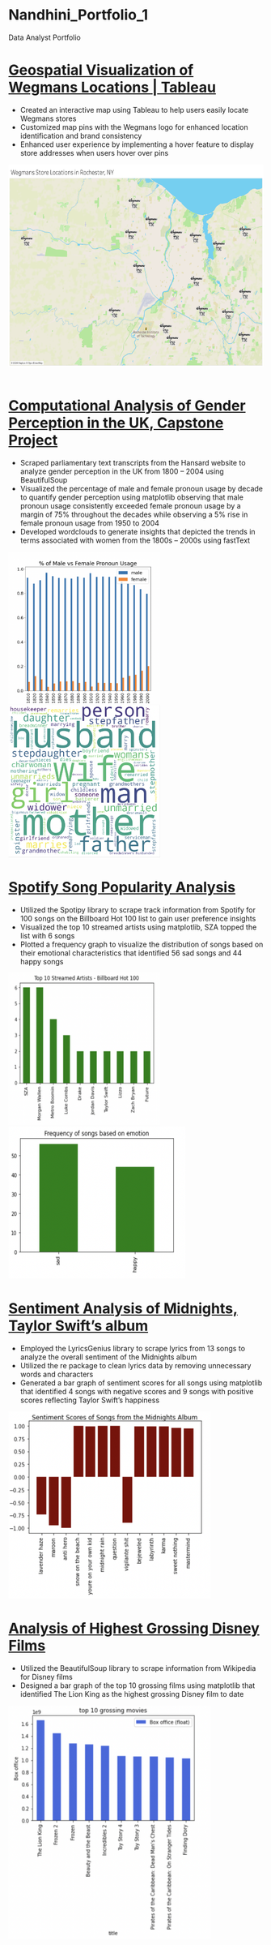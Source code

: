 # Nandhini_Portfolio_1
Data Analyst Portfolio

# [Geospatial Visualization of Wegmans Locations | Tableau](https://public.tableau.com/app/profile/nandhini.lakshman/viz/WegmansMapRochesterNY/Sheet1)

- Created an interactive map using Tableau to help users easily locate Wegmans stores 
- Customized map pins with the Wegmans logo for enhanced location identification and brand consistency
- Enhanced user experience by implementing a hover feature to display store addresses when users hover over pins

<img src="images/Wegmansmap.png" width="600" height="400">&nbsp;&nbsp;&nbsp;

# [Computational Analysis of Gender Perception in the UK, Capstone Project](https://github.com/niranjanadeshpande/hansardscraping)

- Scraped parliamentary text transcripts from the Hansard website to analyze gender perception in the UK from 1800 – 2004 using BeautifulSoup
- Visualized the percentage of male and female pronoun usage by decade to quantify gender perception using matplotlib observing that male pronoun usage consistently exceeded female pronoun usage by a margin of 75% throughout the decades while observing a 5% rise in female pronoun usage from 1950 to 2004
- Developed wordclouds to generate insights that depicted the trends in terms associated with women from the 1800s – 2000s using fastText

<img src="images/Screen%20Shot%202023-10-17%20at%209.47.22%20PM.png" width="300" height="300">&nbsp;&nbsp;&nbsp;
<img src="images/Screen%20Shot%202023-10-17%20at%2010.15.17%20PM.png" width="300" height="300">&nbsp;&nbsp;&nbsp;

# [Spotify Song Popularity Analysis](https://github.com/nandhinishankarl/Nandhini_Portfolio/blob/main/Spotify_Billboard_Hot_100.ipynb)

- Utilized the Spotipy library to scrape track information from Spotify for 100 songs on the Billboard Hot 100 list to gain user preference insights
- Visualized the top 10 streamed artists using matplotlib, SZA topped the list with 6 songs
- Plotted a frequency graph to visualize the distribution of songs based on their emotional characteristics that identified 56 sad songs and 44 happy songs

<img src= "images/Screen%20Shot%202023-10-17%20at%2010.20.54%20PM.png" width="300" height="300">&nbsp;&nbsp;&nbsp;
<img src= "images/Screen%20Shot%202023-10-17%20at%2010.22.48%20PM.png" width="350" height="300">&nbsp;&nbsp;&nbsp;

# [Sentiment Analysis of Midnights, Taylor Swift’s album](https://github.com/nandhinishankarl/Sentiment-Analysis-Projects/blob/main/Midnights%20Sentiment%20Analysis%20-3.ipynb)

- Employed the LyricsGenius library to scrape lyrics from 13 songs to analyze the overall sentiment of the Midnights album
- Utilized the re package to clean lyrics data by removing unnecessary words and characters
- Generated a bar graph of sentiment scores for all songs using matplotlib that identified 4 songs with negative scores and 9 songs with positive scores reflecting Taylor Swift’s happiness
  
<img src="images/Screen%20Shot%202023-10-17%20at%2010.25.04%20PM.png" width="400">&nbsp;&nbsp;&nbsp;

# [Analysis of Highest Grossing Disney Films](https://github.com/nandhinishankarl/Nandhini_Portfolio/blob/main/Disney_Movie_Analysis.ipynb)

- Utilized the BeautifulSoup library to scrape information from Wikipedia for Disney films
- Designed a bar graph of the top 10 grossing films using matplotlib that identified The Lion King as the highest grossing Disney film to date

<img src="images/Screen%20Shot%202023-10-17%20at%2010.30.42%20PM.png" width="400">&nbsp;&nbsp;&nbsp;
